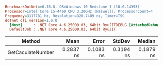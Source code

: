 ``` ini

BenchmarkDotNet=v0.10.8, OS=Windows 10 Redstone 1 (10.0.14393)
Processor=Intel Core i5-4460 CPU 3.20GHz (Haswell), ProcessorCount=4
Frequency=3117781 Hz, Resolution=320.7409 ns, Timer=TSC
dotnet cli version=1.0.0
  [Host]     : .NET Core 4.6.25009.03, 64bit RyuJITDEBUG [AttachedDebugger]
  DefaultJob : .NET Core 4.6.25009.03, 64bit RyuJIT


```
 |            Method |      Mean |     Error |    StdDev |    Median |
 |------------------ |----------:|----------:|----------:|----------:|
 | GetCaculateNumber | 0.2837 ns | 0.1083 ns | 0.3194 ns | 0.1879 ns |
